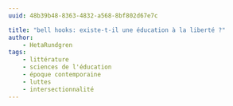 ```yaml
---
uuid: 48b39b48-8363-4832-a568-8bf802d67e7c

title: "bell hooks: existe-t-il une éducation à la liberté ?"
author: 
    - HetaRundgren
tags:
    - littérature
    - sciences de l'éducation
    - époque contemporaine
    - luttes
    - intersectionnalité
---
```

